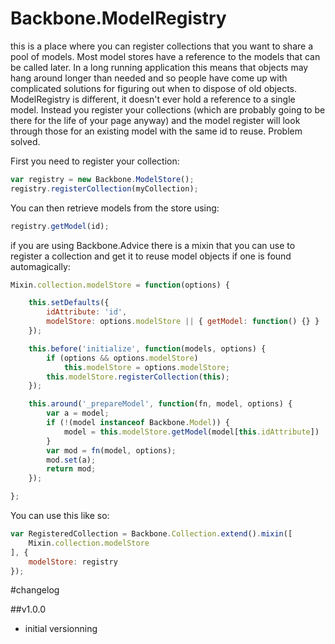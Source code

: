 # Backbone.ModelRegistry #

this is a place where you can register collections that you want to share a pool of models. Most model stores have a reference to the models that can be called later. In a long running application this means that objects may hang around longer than needed and so people have come up with complicated solutions for figuring out when to dispose of old objects. ModelRegistry is different, it doesn't ever hold a reference to a single model. Instead you register your collections (which are probably going to be there for the life of your page anyway) and the model register will look through those for an existing model with the same id to reuse. Problem solved.

First you need to register your collection:

```javascript
var registry = new Backbone.ModelStore();
registry.registerCollection(myCollection);
```

You can then retrieve models from the store using:

```javascript
registry.getModel(id);
```

if you are using Backbone.Advice there is a mixin that you can use to register a collection and get it to reuse model objects if one is found automagically:

```javascript
Mixin.collection.modelStore = function(options) {

    this.setDefaults({
        idAttribute: 'id',
        modelStore: options.modelStore || { getModel: function() {} }
    });

    this.before('initialize', function(models, options) {
        if (options && options.modelStore)
            this.modelStore = options.modelStore;
        this.modelStore.registerCollection(this);
    });

    this.around('_prepareModel', function(fn, model, options) {
        var a = model;
        if (!(model instanceof Backbone.Model)) {
            model = this.modelStore.getModel(model[this.idAttribute]) || model;
        }
        var mod = fn(model, options);
        mod.set(a);
        return mod;
    });

};
```

You can use this like so:

```javascript
var RegisteredCollection = Backbone.Collection.extend().mixin([
	Mixin.collection.modelStore
], {
	modelStore: registry
});
```
#changelog

##v1.0.0
- initial versionning